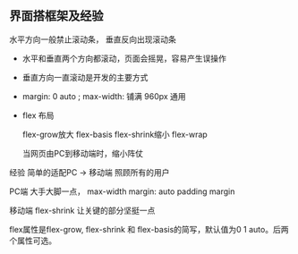 ## 界面搭框架及经验

水平方向一般禁止滚动条， 垂直反向出现滚动条
- 水平和垂直两个方向都滚动，页面会摇晃，容易产生误操作
- 垂直方向一直滚动是开发的主要方式

- margin: 0 auto ; max-width: 铺满 960px 通用

- flex 布局

  flex-grow放大 
  flex-basis
  flex-shrink缩小
  flex-wrap

  当网页由PC到移动端时，缩小阵仗

经验 简单的适配PC -> 移动端 照顾所有的用户

PC端 大手大脚一点， max-width margin: auto
padding margin

移动端 flex-shrink 让关键的部分坚挺一点

flex属性是flex-grow, flex-shrink 和 flex-basis的简写，默认值为0 1 auto。后两个属性可选。
